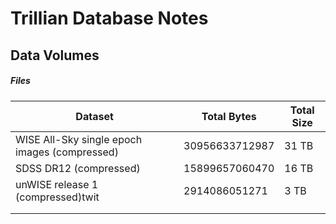 # Trillian Database Notes

## Data Volumes

##### Files

| Dataset                                  | Total Bytes    | Total Size |
| ---------------------------------------- | -------------- | ---------- |
| WISE All-Sky single epoch images (compressed) | 30956633712987 | 31 TB      |
| SDSS DR12 (compressed)                   | 15899657060470 | 16 TB      |
| unWISE release 1 (compressed)twit        | 2914086051271  | 3 TB       |
|                                          |                |            |
|                                          |                |            |

